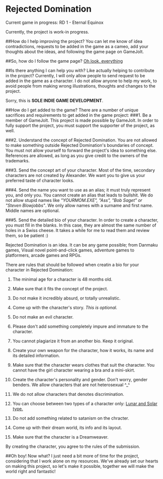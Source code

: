 # Rejected Domination
Current game in progress: RD 1 - Eternal Equinox

Currently, the project is work-in progress.

##How do I help improving the project?
You can let me know of idea contradictions, requests to be added in the game as a cameo, add your thoughts about the ideas, and following the game page on GameJolt.

##So, how do I follow the game page?
[Oh look, everything](http://gamejolt.com/games/project-domination/44303)

##Is there anything I can help you with? Like actually helping to contribute in the project?
Currently, I will only allow people to send request to be added in the game as a character. I do not allow anyone to help my work, to avoid people from making wrong illustrations, thoughts and changes to the project.

Sorry, this is **SOLE INDIE GAME DEVELOPMENT**.

##How do I get added to the game?
There are a number of unique sacrifices and requirements to get added in the game project:
###1. Be a member of GameJolt.
This project is made possible by GameJolt. In order to fully support the project, you must support the supporter of the project, as well.

###2. Understand the concept of Rejected Domination.
You are not allowed to make something outside Rejected Domination's boundaries of concept. You must not allow yourself to forward the project's idea to something else. References are allowed, as long as you give credit to the owners of the trademarks.

###3. Send the concept art of your character.
Most of the time, secondary characters are not created by Alexander. We want you to give us your preferred taste of character looks.

###4. Send the name you want to use as an alias; it must truly represent you, and only you.
You cannot create an alias that leads to bullshit. We do not allow stupid names like *"YOURMOM.EXE", "Ass", "Bob Saget" or "Steven Blowjobbs"*. We only allow names with a surname and first name. Middle names are optional.

###5. Send the detailed bio of your character.
In order to create a character, you must fill in the blanks. In this case, they are almost the same number of holes in a Swiss cheese. It takes a while for me to read them and review them, so be patient :)

Rejected Domination is an idea. It can be any game possible; from Danmaku games, Visual novel point-and-click games, adventure games to platformers, arcade games and RPGs.

There are rules that should be followed when creatin a bio for your character in Rejected Domination:

1. The minimal age for a character is 48 months old.

2. Make sure that it fits the concept of the project.

3. Do not make it incredibly absurd, or totally unrealistic.

4. Come up with the character's story. *This is optional.*

5. Do not make an evil character.

6. Please don't add something completely impure and immature to the character.

7. You cannot plagiarize it from an another bio. Keep it original.

8. Create your own weapon for the character, how it works, its name and its detailed information.

9. Make sure that the character wears clothes that suit the character. You cannot have the girl character wearing a bra and a mini-skirt.

10. Create the character's personality and gender. Don't worry, gender benders. We allow characters that are not heterosexual ^_^

11. We do not allow characters that denotes discrimination.

12. You can choose between two types of a character only: [Lunar and Solar type.](http://ramenitro.blogspot.com/2015/05/dreamweaver.html)
13. Do not add something related to satanism on the chracter.

14. Come up with their dream world, its info and its layout.

15. Make sure that the character is a Dreamweaver.

By creating the character, you agree to the rules of the submission.

##Oh boy! Now what?
I just need a bit more of time for the project, considering that I work alone on my resources. We've already set our hearts on making this project, so let's make it possible, together we will make the world right and fantastic!

